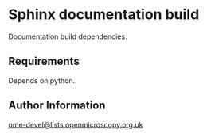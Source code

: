 Sphinx documentation build
==========================

Documentation build dependencies.

Requirements
------------

Depends on python.

Author Information
------------------

ome-devel@lists.openmicroscopy.org.uk
